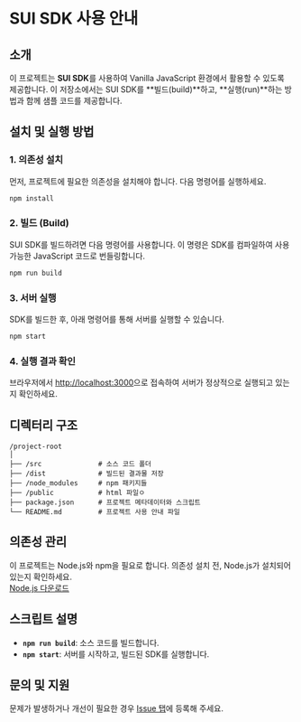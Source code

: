 
# SUI SDK 사용 안내

## 소개
이 프로젝트는 **SUI SDK**를 사용하여 Vanilla JavaScript 환경에서 활용할 수 있도록 제공합니다. 이 저장소에서는 SUI SDK를 **빌드(build)**하고, **실행(run)**하는 방법과 함께 샘플 코드를 제공합니다.

## 설치 및 실행 방법

### 1. **의존성 설치**
먼저, 프로젝트에 필요한 의존성을 설치해야 합니다. 다음 명령어를 실행하세요.

```bash
npm install
```

### 2. **빌드 (Build)**
SUI SDK를 빌드하려면 다음 명령어를 사용합니다. 이 명령은 SDK를 컴파일하여 사용 가능한 JavaScript 코드로 번들링합니다.

```bash
npm run build
```

### 3. **서버 실행**
SDK를 빌드한 후, 아래 명령어를 통해 서버를 실행할 수 있습니다.

```bash
npm start
```

### 4. **실행 결과 확인**
브라우저에서 [http://localhost:3000](http://localhost:3000)으로 접속하여 서버가 정상적으로 실행되고 있는지 확인하세요.

## 디렉터리 구조

```
/project-root
│
├── /src              # 소스 코드 폴더
├── /dist             # 빌드된 결과물 저장
├── /node_modules     # npm 패키지들
├── /public           # html 파일ㅇ
├── package.json      # 프로젝트 메타데이터와 스크립트
└── README.md         # 프로젝트 사용 안내 파일
```

## 의존성 관리
이 프로젝트는 Node.js와 npm을 필요로 합니다. 의존성 설치 전, Node.js가 설치되어 있는지 확인하세요.  
[Node.js 다운로드](https://nodejs.org/)

## 스크립트 설명
- **`npm run build`**: 소스 코드를 빌드합니다.
- **`npm start`**: 서버를 시작하고, 빌드된 SDK를 실행합니다.

## 문의 및 지원
문제가 발생하거나 개선이 필요한 경우 [Issue 탭](https://github.com/LumiWave/sui-vanillajs-tool/issues)에 등록해 주세요.
